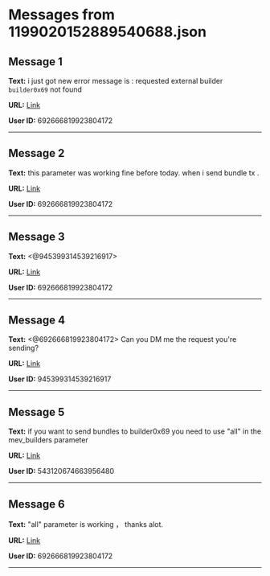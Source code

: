 # Messages from 1199020152889540688.json

## Message 1

**Text:** i just got new error message is : requested external builder `builder0x69` not found

**URL:** [Link](https://discord.com/channels/638409433860407300/638411171233398824/1199020152889540688)

**User ID:** 692666819923804172

---

## Message 2

**Text:** this parameter was working fine  before today.  when i send bundle tx .

**URL:** [Link](https://discord.com/channels/638409433860407300/638411171233398824/1199020529957470358)

**User ID:** 692666819923804172

---

## Message 3

**Text:** <@945399314539216917>

**URL:** [Link](https://discord.com/channels/638409433860407300/638411171233398824/1199022784949534805)

**User ID:** 692666819923804172

---

## Message 4

**Text:** <@692666819923804172> Can you DM me the request you're sending?

**URL:** [Link](https://discord.com/channels/638409433860407300/638411171233398824/1199028763330093126)

**User ID:** 945399314539216917

---

## Message 5

**Text:** if you want to send bundles to builder0x69 you need to use "all" in the mev_builders parameter

**URL:** [Link](https://discord.com/channels/638409433860407300/638411171233398824/1199042157894434836)

**User ID:** 543120674663956480

---

## Message 6

**Text:** "all" parameter is working ， thanks alot.

**URL:** [Link](https://discord.com/channels/638409433860407300/638411171233398824/1199193264704717000)

**User ID:** 692666819923804172

---

